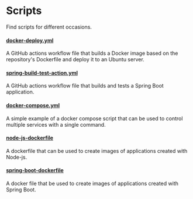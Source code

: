 # Scripts
Find scripts for different occasions.

#### [docker-deploy.yml](https://github.com/team3dat/mainframe/blob/main/actions/docker-deploy.yml)
A GitHub actions workflow file that builds a Docker image based on the repository's Dockerfile and deploy it to an Ubuntu server.

#### [spring-build-test-action.yml](https://github.com/team3dat3/mainframe/blob/main/scripts/spring-build-test-action.yml)
A GitHub actions workflow file that builds and tests a Spring Boot application.

#### [docker-compose.yml](https://github.com/team3dat/mainframe/blob/main/docker/docker-compose.yml)
A simple example of a docker compose script that can be used to control multiple services with a single command.

#### [node-js-dockerfile](https://github.com/team3dat/mainframe/blob/main/docker/node-js-dockerfile)
A dockerfile that can be used to create images of applications created with Node-js.

#### [spring-boot-dockerfile](https://github.com/team3dat/mainframe/blob/main/docker/spring-boot-dockerfile)
A docker file that be used to create images of applications created with Spring Boot.
